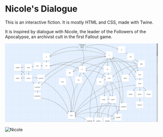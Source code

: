 # Nicole's Dialogue

This is an interactive fiction. It is mostly HTML and CSS, made with Twine.

It is inspired by dialogue with Nicole, the leader of the Followers of the Apocalypse, an archivist cult in the first Fallout game.

![Twine layout](TwineFO1.png)

![Nicole](https://static.wikia.nocookie.net/fallout/images/4/4a/FO01_NPC_Nicole_N.png)
